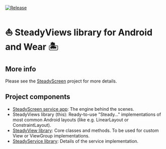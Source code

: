 [![Release](https://jitpack.io/v/Sublimis/SteadyViews.svg)](https://jitpack.io/#Sublimis/SteadyViews)

# ⛵ SteadyViews library for Android and Wear 🏝️


## More info

Please see the [SteadyScreen](https://github.com/Sublimis/SteadyScreen) project for more details.


## Project components

- [SteadyScreen service app](https://play.google.com/store/apps/details?id=com.sublimis.steadyscreen): The engine behind the scenes.
- SteadyViews library (this): Ready-to-use "Steady…" implementations of most common Android layouts (like e.g. LinearLayout or ConstraintLayout).
- [SteadyView library](https://github.com/Sublimis/SteadyView): Core classes and methods. To be used for custom View or ViewGroup implementations.
- [SteadyService library](https://github.com/Sublimis/SteadyService): Details of the service implementation.
